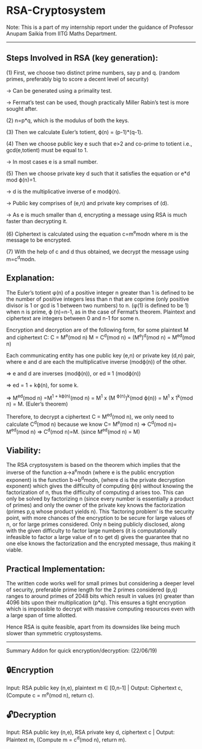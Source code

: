 # RSA-Cryptosystem

Note: This is a part of my internship report under the guidance of Professor Anupam Saikia from IITG Maths Department.

-------

Steps Involved in RSA (key generation):
-------

(1) First, we choose two distinct prime numbers, say p and q. (random primes, preferably big to score a decent level of security)

-> Can be generated using a primality test.

-> Fermat’s test can be used, though practically Miller Rabin’s test is more sought after.

(2) n=p*q, which is the modulus of both the keys.

(3) Then we calculate Euler’s totient, ϕ(n) = (p-1)*(q-1). 

(4) Then we choose public key e such that e>2 and co-prime to totient i.e., gcd(e,totient) must be equal to 1.

-> In most cases e is a small number. 

(5) Then we choose private key d such that it satisfies the equation or e*d mod ϕ(n)=1. 

-> d is the multiplicative inverse of e modϕ(n).

-> Public key comprises of (e,n) and private key comprises of (d).

-> As e is much smaller than d, encrypting a message using RSA is much faster than decrypting it. 

(6) Ciphertext is calculated using the equation c=m<sup>e</sup>modn where m is the message to be encrypted.

(7) With the help of c and d thus obtained, we decrypt the message using m=c<sup>d</sup>modn.

Explanation:
-------

The Euler’s totient φ(n) of a positive integer n greater than 1 is defined to be the number of positive integers less than n that are coprime (only positive divisor is 1 or gcd is 1 between two numbers) to n. (φ(1) is defined to be 1)
when n is prime, ϕ (n)=n-1, as in the case of Fermat’s theorem.
Plaintext and ciphertext are integers between 0 and n-1 for some n.

Encryption and decryption are of the following form, for some plaintext M and ciphertext C:
C = M<sup>e</sup>(mod n) 
M = C<sup>d</sup>(mod n) = (M<sup>e</sup>)<sup>d</sup>(mod n) = M<sup>ed</sup>(mod n)

Each communicating entity has one public key (e,n) or private key (d,n) pair, where e and d are each the multiplicative inverse (modϕ(n)) of the other. 

=> e and d are inverses (modϕ(n)), or ed ≡ 1 (modϕ(n))

=> ed = 1 + kϕ(n), for some k.

=> M<sup>ed</sup>(mod n) =M<sup>1 + kϕ(n)</sup>(mod n) = M<sup>1</sup> x (M <sup>ϕ(n)</sup>)<sup>k</sup>(mod ϕ(n)) = M<sup>1</sup> x 1<sup>k</sup>(mod n) = M. (Euler’s theorem)

Therefore, to decrypt a ciphertext C = M<sup>ed</sup>(mod n), we only need to calculate C<sup>d</sup>(mod n) because we know C= M<sup>e</sup>(mod n) => C<sup>d</sup>(mod n)= M<sup>ed</sup>(mod n) => C<sup>d</sup>(mod n)=M. (since M<sup>ed</sup>(mod n) = M)

Viability:
-------

The RSA cryptosystem is based on the theorem which implies that the inverse of the function a->a<sup>e</sup>modn (where e is the public encryption exponent) is the function b->b<sup>d</sup>modn, (where d is the private decryption exponent) which gives the difficulty of computing ϕ(n) without knowing the factorization of n, thus the difficulty of computing d arises too. 
This can only be solved by factorizing n (since every number is essentially a product of primes) and only the owner of the private key knows the factorization (primes p,q whose product yields n). This ‘factoring problem’ is the security point, with more chances of the encryption to be secure for large values of n, or for large primes considered. Only n being publicly disclosed, along with the given difficulty to factor large numbers (it is computationally infeasible to factor a large value of n to get d) gives the guarantee that no one else knows the factorization and the encrypted message, thus making it viable.

Practical Implementation:
-------

The written code works well for small primes but considering a deeper level of security, preferable prime length for the 2 primes considered (p,q) ranges to around primes of 2048 bits which result in values (n) greater than 4096 bits upon their multiplication (p*q). This ensures a tight encryption which is impossible to decrypt with massive computing resources even with a large span of time allotted.

Hence RSA is quite feasible, apart from its downsides like being much slower than symmetric cryptosystems.

-------
Summary Addon for quick encryption/decryption: (22/06/19)

:lock:Encryption
-------
Input: RSA public key (n,e), plaintext m ∈ [0,n-1] |
Output: Ciphertext c, (Compute c = m<sup>e</sup>(mod n), return c).

:unlock:Decryption
-------
Input: RSA public key (n,e), RSA private key d, ciphertext c |
Output: Plaintext m,  (Compute m = c<sup>d</sup>(mod n), return m). 

